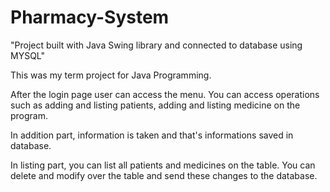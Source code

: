 # Pharmacy-System
"Project built with Java Swing library and connected to database using MYSQL"

This was my term project for Java Programming.

After the login page user can access the menu. You can access operations such as adding and listing patients, adding and listing medicine on the program.

In addition part, information is taken and that's informations saved in database. 

In listing part, you can list all patients and medicines on the table. You can delete and modify over the table and send these changes to the database.

